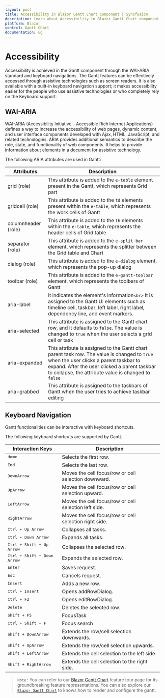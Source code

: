 ```yaml
---
layout: post
title: Accessibility in Blazor Gantt Chart Component | Syncfusion 
description: Learn about Accessibility in Blazor Gantt Chart component of Syncfusion, and more details.
platform: Blazor
control: Gantt Chart
documentation: ug
---
```


# Accessibility

Accessibility is achieved in the Gantt component through the WAI-ARIA standard and keyboard navigations. The Gantt features can be effectively accessed through assistive technologies such as screen readers. It is also available with a built-in keyboard navigation support; it makes accessibility easier for the people who use assistive technologies or who completely rely on the Keyboard support.

## WAI-ARIA

WAI-ARIA (Accessibility Initiative – Accessible Rich Internet Applications) defines a way to increase the accessibility of web pages, dynamic content, and user interface components developed with Ajax, HTML, JavaScript, and related technologies. ARIA provides additional semantics to describe the role, state, and functionality of web components. It helps to provide information about elements in a document for assistive technology.

The following ARIA attributes are used in Gantt:

| **Attributes** | **Description** |
| --- | --- |
| grid (role) | This attribute is added to the `e-table` element present in the Gantt, which represents Grid part |
| gridcell (role) | This attribute is added to the `td` elements present within the `e-table`, which represents the work cells of Gantt |
| columnheader (role) | This attribute is added to the `th` elements within the `e-table`, which represents the header cells of Grid table |
| separator (role) | This attribute is added to the `e-split-bar` element, which represents the splitter between the Grid table and Chart |
| dialog (role) | This attribute is added to the `e-dialog` element, which represents the pop-up dialog |
| toolbar (role) | This attribute is added to the `e-gantt-toolbar` element, which represents the toolbars of Gantt |
| aria-label | It indicates the element's information`<br>` It is assigned to the Gantt UI elements such as timeline cell, taskbar, left label, right label, dependency line, and event markers. |
| aria-selected | This attribute is assigned to the Gantt chart row, and it defaults to `false`. The value is changed to `true` when the user selects a grid cell or task |
| aria-expanded | This attribute is assigned to the Gantt chart parent task row. The value is changed to `true` when the user clicks a parent taskbar to expand. After the user clicked a parent taskbar to collapse, the attribute value is changed to `false` |
| aria-grabbed | This attribute is assigned to the taskbars of Gantt when the user tries to achieve taskbar editing |

## Keyboard Navigation

Gantt functionalities can be interactive with keyboard shortcuts.

The following keyboard shortcuts are supported by Gantt.

Interaction Keys |Description
-----|-----
<kbd>Home</kbd> |Selects the first row.
<kbd>End</kbd> |Selects the last row.
<kbd>DownArrow</kbd> |Moves the cell focus/row or cell selection downward.
<kbd>UpArrow</kbd> |Moves the cell focus/row or cell selection upward.
<kbd>LeftArrow</kbd> |Moves the cell focus/row or cell selection left side.
<kbd>RightArrow</kbd> |Moves the cell focus/row or cell selection right side.
<kbd>Ctrl + Up Arrow</kbd> |Collapses all tasks.
<kbd>Ctrl + Down Arrow</kbd> |Expands all tasks.
<kbd>Ctrl + Shift + Up Arrow</kbd> |Collapses the selected row.
<kbd>Ctrl + Shift + Down Arrow</kbd> |Expands the selected row.
<kbd>Enter</kbd> |Saves request.
<kbd>Esc</kbd> |Cancels request.
<kbd>Insert</kbd> |Adds a new row.
<kbd>Ctrl + Insert</kbd> |Opens addRowDialog.
<kbd>Ctrl + F2</kbd> |Opens editRowDialog.
<kbd>Delete</kbd> |Deletes the selected row.
<kbd>Shift + F5</kbd> |FocusTask
<kbd>Ctrl + Shift + F</kbd> |Focus search
<kbd>Shift + DownArrow</kbd> |Extends the row/cell selection downwards.
<kbd>Shift + UpArrow</kbd> |Extends the row/cell selection upwards.
<kbd>Shift + LeftArrow</kbd> |Extends the cell selection to the left side.
<kbd>Shift + RightArrow</kbd> |Extends the cell selection to the right side.

> `Note:` You can refer to our [Blazor Gantt Chart](https://www.syncfusion.com/blazor-components/blazor-gantt-chart) feature tour page for its groundbreaking feature representations. You can also explore our [`Blazor Gantt Chart`](https://blazor.syncfusion.com/demos/gantt-chart/default-functionalities?theme=bootstrap4) to knows how to render and configure the gantt.
